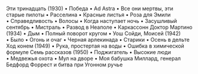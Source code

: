 <!--2016-12-24 17:26:02-->
Эти тринадцать (1930)
    • Победа
    • Ad Astra
    • Все они мертвы, эти старые пилоты
    • Расселина
    • Красные листья
    • Роза для Эмили
    • Справедливость
    • Волосы
    • Когда наступает ночь
    • Засушливый сентябрь
    • Мистраль
    • Развод в Неаполе
    • Каркассонн
    Доктор Мартино (1934)
    • Дым
    • Полный поворот кругом
    • Уош
    Сойди, Моисей (1942)
    • Было
    • Огонь и очаг
    • Черная арлекинада
    • Старики
    • Осень в дельте
    Ход конем (1949)
    • Рука, простертая на воды
    • Ошибка в химической формуле
    Семь рассказов (1950)
    • Поджигатель
    • Высокие люди
    • Медвежья охота
    • Мул на дворе
    • Моя бабушка Миллард, генерал Бедфорд Форрест и битва при Угонном ручье
